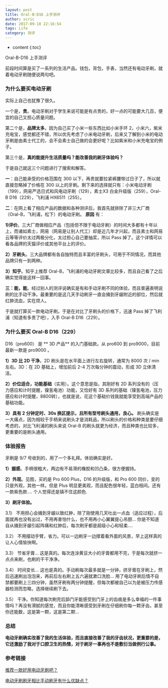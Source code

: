 ```yaml
---
layout: post
title: Oral-B-D16 上手测评
author: scric
date: 2017-09-18 22:16:54
tags: Life
category: 测评
---
```


* content
{:toc}

Oral-B-D16 上手测评






前段时间算是买了一系列的生活产品。钱包，背包，手表，当然还有电动牙刷，就着电动牙刷随便说两句吧。

### 为什么要买电动牙刷

实际上自己也犹豫了很久。

一个是，**贵**。电动牙刷对于学生来说可能是有点贵的，好一点的可能要大几百，便宜的自己又担心质量问题。

第二个是，**品牌太多**。因为自己买了小米一些东西比如小米手环 2，小米六，紫米充电宝，感觉都还不错，所以优先考虑了小米电动牙刷，后来又了解到小米的电动牙刷是由素士代工的，会不会素士自己做的会更好呢？比如紫米和小米充电宝的例子。

第三个是，**真的能提升生活质量吗？能改善我的刷牙体验吗？**  

于是自己就这三个问题进行了搜索和解答。

**一**：自己能承受的价格范围在 300 以下，再贵就要拉紧裤腰带过日子了，所以就直接忽略掉了价格在 300 以上的牙刷。剩下来的选择就只有：小米电动牙刷（199），网易严选日式和风电动牙刷（129），素士X3 白金升级版（259），Oral-B D16（229），飞利浦 HX6511（255）。

**二**：在网上看了相应产品的数据和各种测评后，我首先就排除了非三大厂商（Oral-B，飞利浦，松下）的电动牙刷。
**原因** 有：  

**1)评价**。三大厂商做相应产品（包括但不限于电动牙刷）的时间大多都有十年以上，而诸如素士，网易（网易是让别人代工）却是近几年才兴起，而且素士和网易云等等评价太过两极分化，太过担心自己要抽奖，所以 Pass 掉了。这个详情可以看各品牌的天猫评价或其他平台上的评价。  

**2）牙刷头**。三大品牌都有各自独特而且丰富的牙刷头，可用于不同情况，而其他品牌只有一到两种。  

**3）知乎**。知乎上推荐 Oral-B，飞利浦的电动牙刷文章比较多，而且自己看了之后确实觉得是这样一回事。  

**三：能，能**。经过别人的测评说确实是有和手动牙刷不同的体验，而且普遍表明说刷的比手动干净。最重要的是这几天手动刷牙一直会捅到牙龈附近的部位，然后就红肿流血，实在烦人。

于是就打算买一款电动牙刷。于是在对比了牙刷头的价格下，迅速 Pass 掉了飞利浦（知道有多贵了吧），入手 Oral-B D16（229）。

### 为什么要买 Oral-B D16（229）

D16（pro600） 是 ** 3D 产品** 的入门基础款。从 pro600 到 pro9000，目前最新一款是 pro9000 。

**1）3D 比 2D 干净**。2D 刷头是在水平面上进行左右旋转，通常为 8000 次 / min 左右。3D：在 2D 基础上，增加前后 2-4 万次每分钟的震动，形成 3D 立体清洁。

**2）价位适合，功能基础**（实用）。这个意思是指，其刚好有 2D 系列没有的（压力感应和计时提醒，镍氢电池）功能，又恰好有 3D 系列的基础（镍氢电池，压力感应和计时提醒，8800转），也就是说，花这个基础价钱我就能享受到高端产品的基础功能。

**3）具有 2 分钟定时、30s 换区提示，且所有型号刷头通用，良心。** 刷头确实是一大痛点，因为相较于手柄来说刷头才是消耗品，所以刷头的价格和种类是要仔细考虑的，对比飞利浦的刷头来说 Oral-B 的刷头就更为经济，而且种类也比较多，更重要的是刷头通用。

### 体验报告

牙刷是 9/7 号收到的，用了一个多礼拜。体验确实是好。

**1）握感**。手柄很粗大，两边有不易滑的橡胶和凹凸条，很方便握持。  

**2）外观**。见图，买的是 Pro 600 Plus，D16 的升级版，和 Pro 600 同价，变的只是外观，其他一样。但是 Plus 明显更美观，而且配色很年轻，蓝白相间。还有一款紫色款.... 个人觉得还是镇不住这颜色.  

**3）刷牙体验。**  

  3.1） 不用担心会捅到牙龈以致红肿，除了刚使用几天吐出一点血（适应过程），后面就再也没有出过，不用再害怕什么，也不用再小心翼翼提心吊胆... 你是不知道自从捅到牙龈引起阵痛和红肿后，每次刷牙都是超级小心和轻柔....  

  3.2） 不用摆动手臂，省力。可以一边刷牙一边撑着看外面的风景，早上这样真的让人心情愉快啊。  

  3.3） 节省牙膏... 这是真的。每次连涂黄豆大小的牙膏都用不完，于是每次就挤一点点来刷，也刷的干干净净。  

  3.4） 时间变长... 这也是真的。手动刷每次最多就是一分钟，挤牙膏在牙刷上，然后迅速刷出泡泡来，再前后左右刷上五六遍就漱口洗脸... 用了电动牙刷后情不自禁都要刷上三四分钟，虽然牙刷有两分钟提醒，但每次都被自己以为是被压力传感器检测而忽略，选择继续刷下去。  

  3.5） 干净。你知道每次刷完后舔门牙能感受到门牙上的齿痕是多么幸福的一件事情吗？再没有滑腻的感觉，而且你能清晰感受到牙刷在仔细刷你每一颗牙齿，甚至你还能数，这是第一颗，这是第二颗...  

### 总结

**电动牙刷确实改善了我的生活体验，而且直接改善了我的牙齿状况，更重要的是，它还激励了我对于口腔卫生的热情，对于刷牙一事再也不是敷衍当做例行公事。**

### 参考链接

[推荐一款好用电动牙刷吧？](https://www.zhihu.com/question/19994872?rf=28330783)  

[电动牙刷刷牙相比手动刷牙有什么优缺点？](https://www.zhihu.com/question/19825877/answer/15856166)  
